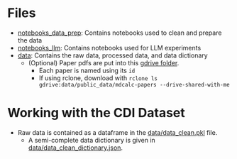 # Files
- [notebooks_data_prep](notebooks_data_prep): Contains notebooks used to clean and prepare the data
- [notebooks_llm](notebooks_llm): Contains notebooks used for LLM experiments
- [data](data): Contains the raw data, processed data, and data dictionary
  - (Optional) Paper pdfs are put into this [gdrive folder](https://drive.google.com/drive/folders/1OUXtsddxEAOl3tKEZegBQSwArUecb-6J).
    - Each paper is named using its `id`
    - If using rclone, download with `rclone ls gdrive:data/public_data/mdcalc-papers --drive-shared-with-me`


# Working with the CDI Dataset
- Raw data is contained as a dataframe in the [data/data_clean.pkl](data/data_clean.pkl) file.
  - A semi-complete data dictionary is given in [data/data_clean_dictionary.json](data/data_clean_dictionary.json).
